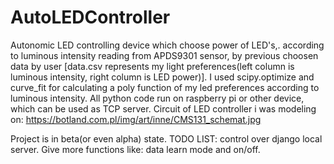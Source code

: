 # AutoLEDController
Autonomic LED controlling device which choose power of LED's,. according to luminous intensity reading from APDS9301 sensor, by previous choosen data by user [data.csv represents my light preferences(left column is luminous intensity, right column is LED power)]. I used scipy.optimize and curve_fit for calculating a poly function of my led preferences according to luminous intensity. All python code run on raspberry pi or other device, which can be used as TCP server. Circuit of LED controller i was modeling on: https://botland.com.pl/img/art/inne/CMS131_schemat.jpg 


Project is in beta(or even alpha) state. TODO LIST: control over django local server. 
Give more functions like: data learn mode and on/off. 


